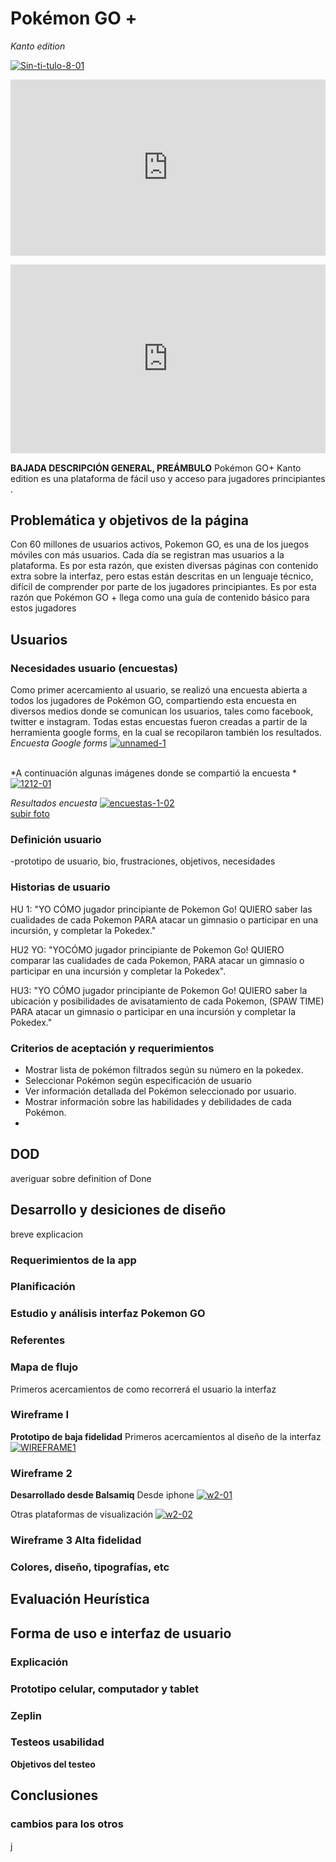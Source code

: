 # Pokémon GO + 
 *Kanto edition*
 
<a href="https://ibb.co/t2SZSKs"><img src="https://i.ibb.co/ykDhDPy/Sin-ti-tulo-8-01.png" alt="Sin-ti-tulo-8-01" border="0"></a>

<div style="width:100%;height:0;padding-bottom:56%;position:relative;"><iframe src="https://giphy.com/embed/xT5LMRKQP26YdrvQcM" width="100%" height="100%" style="position:absolute" frameBorder="0" class="giphy-embed" allowFullScreen></iframe></div><p><a href="https://giphy.com/gifs/pokemon-app-go-xT5LMRKQP26YdrvQcM"></a></p>

<div style="width:100%;height:0;padding-bottom:60%;position:relative;"><iframe src="https://giphy.com/embed/3oEduV4SOS9mmmIOkw" width="100%" height="100%" style="position:absolute" frameBorder="0" class="giphy-embed" allowFullScreen></iframe></div><p><a href="https://giphy.com/gifs/cheezburger-pokemon-pikachu-3oEduV4SOS9mmmIOkw"></a></p>



**BAJADA DESCRIPCIÓN GENERAL, PREÁMBULO**
Pokémon GO+ Kanto edition es una plataforma de fácil uso y acceso para jugadores principiantes .

## Problemática y objetivos de la página

Con 60 millones de usuarios activos, Pokemon GO, es una de los juegos móviles con más usuarios. Cada día se registran mas usuarios a la plataforma. Es por esta razón, que existen diversas páginas con contenido extra sobre la interfaz, pero estas están descritas en un lenguaje técnico, difícil de comprender por parte de los jugadores principiantes. Es por esta razón que Pokémon GO +  llega como una guía de contenido básico para estos jugadores

## Usuarios

### Necesidades usuario (encuestas)
Como primer acercamiento al usuario, se realizó una encuesta abierta a todos los jugadores de Pokémon GO, compartiendo esta encuesta en diversos medios donde se comunican los usuarios, tales como facebook, twitter e instagram. Todas estas encuestas fueron creadas a partir de la herramienta google forms, en la cual se recopilaron también los resultados.
*Encuesta Google forms*
<a href="https://ibb.co/28bVKHZ"><img src="https://i.ibb.co/q0Zq1VJ/unnamed-1.jpg" alt="unnamed-1" border="0"></a><br /><a target='_blank' href='https://es.imgbb.com/'></a><br />

*A continuación algunas imágenes donde se compartió la encuesta *
<a href="https://ibb.co/WzHpg3b"><img src="https://i.ibb.co/FYhqgWS/1212-01.jpg" alt="1212-01" border="0"></a>

*Resultados encuesta*
<a href="https://ibb.co/JBmsf3B"><img src="https://i.ibb.co/w0Bz9c0/encuestas-1-02.jpg" alt="encuestas-1-02" border="0"></a><br /><a target='_blank' href='https://es.imgbb.com/'>subir foto</a><br />

### Definición usuario 

-prototipo de usuario, bio, frustraciones, objetivos, necesidades


### Historias de usuario

HU 1: "YO CÓMO jugador principiante de Pokemon Go! QUIERO saber las cualidades de cada Pokemon PARA atacar un gimnasio o participar en una incursión, y completar la Pokedex."

HU2 YO: "YOCÓMO jugador principiante de Pokemon Go! QUIERO comparar las cualidades de cada Pokemon, PARA atacar un gimnasio o participar en una incursión  y completar la Pokedex".

HU3: "YO CÓMO jugador principiante de Pokemon Go! QUIERO saber la ubicación y posibilidades de avisatamiento de cada Pokemon, (SPAW TIME) PARA atacar un gimnasio o participar en una incursión y completar la Pokedex."

### Criterios de aceptación y requerimientos 
- Mostrar lista de pokémon filtrados según su número en la pokedex.  
- Seleccionar Pokémon según especificación de usuario
- Ver información detallada del Pokémon seleccionado por usuario.
- Mostrar información sobre las habilidades y debilidades de cada Pokémon.
- 
## DOD 
averiguar sobre definition of Done




## Desarrollo y desiciones de diseño
breve explicacion
### Requerimientos de la app
### Planificación
### Estudio y análisis interfaz Pokemon GO 
### Referentes 
### Mapa de flujo
Primeros acercamientos de como recorrerá el usuario la interfaz 

### Wireframe I
**Prototipo de baja fidelidad**
Primeros acercamientos al diseño de la interfaz
<a href="https://ibb.co/YybqrmB"><img src="https://i.ibb.co/WPsYTZv/WIREFRAME1.jpg" alt="WIREFRAME1" border="0"></a>

### Wireframe 2 
**Desarrollado desde Balsamiq**
Desde iphone 
<a href="https://ibb.co/sCXHb5N"><img src="https://i.ibb.co/NrGSt1J/w2-01.jpg" alt="w2-01" border="0"></a>

Otras plataformas de visualización
<a href="https://ibb.co/JCTYGkv"><img src="https://i.ibb.co/BwJhQsy/w2-02.jpg" alt="w2-02" border="0"></a>


### Wireframe 3 Alta fidelidad

### Colores, diseño, tipografías, etc

## Evaluación Heurística 

## Forma de uso e interfaz de usuario

### Explicación
### Prototipo celular, computador y tablet 
### Zeplin
### Testeos usabilidad

**Objetivos del testeo**


## Conclusiones
### cambios para los otros 
j